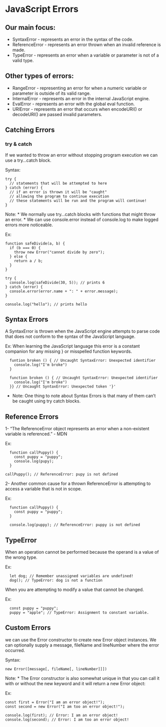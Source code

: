 JavaScript Errors
=================

Our main focus:
---------------

-   SyntaxError - represents an error in the syntax of the code.
-   ReferenceError - represents an error thrown when an invalid reference is made.
-   TypeError - represents an error when a variable or parameter is not of a valid type.

Other types of errors:
----------------------

-   RangeError - representing an error for when a numeric variable or parameter is outside of its valid range.
-   InternalError - represents an error in the internal JavaScript engine.
-   EvalError - represents an error with the global eval function.
-   URIError - represents an error that occurs when encodeURI() or decodeURI() are passed invalid parameters.

Catching Errors
---------------

### try & catch

If we wanted to throw an error without stopping program execution we can use a try…catch block.

Syntax:

    try {
      // statements that will be attempted to here
    } catch (error) {
      // if an error is thrown it will be "caught"
      // allowing the program to continue execution
      // these statements will be run and the program will continue!
    }

Note: \* We normally use try…catch blocks with functions that might throw an error. \* We can use console.error instead of console.log to make logged errors more noticeable.

Ex:

    function safeDivide(a, b) {
      if (b === 0) {
        throw new Error("cannot divide by zero");
      } else {
        return a / b;
      }
    }

    try {
      console.log(safeDivide(30, 5)); // prints 6
    } catch (error) {
      console.error(error.name + ": " + error.message);
    }

    console.log("hello"); // prints hello

Syntax Errors
-------------

A SyntaxError is thrown when the JavaScript engine attempts to parse code that does not conform to the syntax of the JavaScript language.

Ex: When learning the JavaScript language this error is a constant companion for any missing } or misspelled function keywords.

      funtion broken () { // Uncaught SyntaxError: Unexpected identifier
        console.log("I'm broke")
      }

      function broken () { // Uncaught SyntaxError: Unexpected identifier
        console.log("I'm broke")
      }} // Uncaught SyntaxError: Unexpected token '}'

-   Note: One thing to note about Syntax Errors is that many of them can’t be caught using try catch blocks.

Reference Errors
----------------

1- “The ReferenceError object represents an error when a non-existent variable is referenced.” - MDN

Ex:

      function callPuppy() {
        const puppy = "puppy";
        console.log(pupy);
      }

    callPuppy(); // ReferenceError: pupy is not defined

2- Another common cause for a thrown ReferenceError is attempting to access a variable that is not in scope.

Ex:

      function callPuppy() {
        const puppy = "puppy";
      }

      console.log(puppy); // ReferenceError: puppy is not defined

TypeError
---------

When an operation cannot be performed because the operand is a value of the wrong type.

Ex:

      let dog; // Remember unassigned variables are undefined!
      dog(); // TypeError: dog is not a function

When you are attempting to modify a value that cannot be changed.

Ex:

      const puppy = "puppy";
      puppy = "apple"; // TypeError: Assignment to constant variable.

Custom Errors
-------------

we can use the Error constructor to create new Error object instances. We can optionally supply a message, fileName and lineNumber where the error occurred.

Syntax:

    new Error([message[, fileName[, lineNumber]]])

Note: \* The Error constructor is also somewhat unique in that you can call it with or without the new keyword and it will return a new Error object:

Ex:

    const first = Error("I am an error object!");
    const second = new Error("I am too an error object!");

    console.log(first); // Error: I am an error object!
    console.log(second); // Error: I am too an error object!
